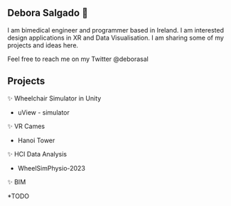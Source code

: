 ## Debora Salgado 👋

I am bimedical engineer and programmer based in Ireland. I am interested design applications in XR and Data Visualisation. I am sharing some of my projects and ideas here. 

Feel free to reach me on my Twitter @deborasal

##  Projects

✨ Wheelchair Simulator in Unity

* uView - simulator

✨ VR Cames

* Hanoi Tower

✨ HCI Data Analysis

* WheelSimPhysio-2023

✨ BIM

*TODO

 


  


<!---
deborasal/deborasal is a ✨ special ✨ repository because its `README.md` (this file) appears on your GitHub profile.
You can click the Preview link to take a look at your changes.
--->
